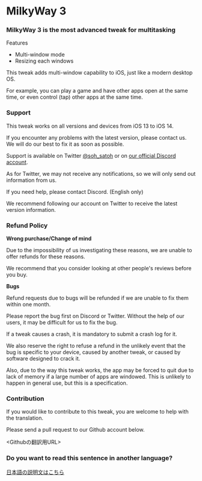 # MilkyWay 3
### MilkyWay 3 is the most advanced tweak for multitasking
Features
- Multi-window mode
- Resizing each windows

This tweak adds multi-window capability to iOS, just like a modern desktop OS.

For example, you can play a game and have other apps open at the same time, or even control (tap) other apps at the same time.

### Support
This tweak works on all versions and devices from iOS 13 to iOS 14.

If you encounter any problems with the latest version, please contact us. We will do our best to fix it as soon as possible.

Support is available on Twitter [@soh_satoh](https://twitter.com/soh_satoh) or on [our official Discord account](https://discord.com/invite/Ab2ZF9m).

As for Twitter, we may not receive any notifications, so we will only send out information from us.

If you need help, please contact Discord. (English only)

We recommend following our account on Twitter to receive the latest version information.

### Refund Policy
**Wrong purchase/Change of mind**

Due to the impossibility of us investigating these reasons, we are unable to offer refunds for these reasons.

We recommend that you consider looking at other people's reviews before you buy.

**Bugs**

Refund requests due to bugs will be refunded if we are unable to fix them within one month.

Please report the bug first on Discord or Twitter. Without the help of our users, it may be difficult for us to fix the bug.

If a tweak causes a crash, it is mandatory to submit a crash log for it.

We also reserve the right to refuse a refund in the unlikely event that the bug is specific to your device, caused by another tweak, or caused by software designed to crack it.

Also, due to the way this tweak works, the app may be forced to quit due to lack of memory if a large number of apps are windowed. This is unlikely to happen in general use, but this is a specification.

### Contribution
If you would like to contribute to this tweak, you are welcome to help with the translation.

Please send a pull request to our Github account below.

<Githubの翻訳用URL>

### Do you want to read this sentence in another language?
[日本語の説明文はこちら](https://github.com/YuriDevTeam/MilkyWay3-Public/blob/main/README_ja.md)
